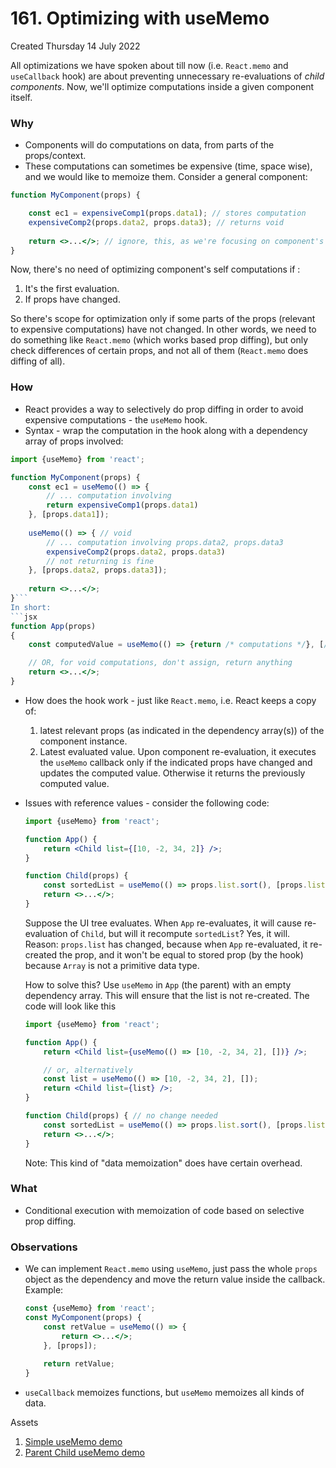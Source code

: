 # 161. Optimizing with useMemo
Created Thursday 14 July 2022

All optimizations we have spoken about till now (i.e. `React.memo` and `useCallback` hook) are about preventing unnecessary re-evaluations of *child components*. Now, we'll optimize computations inside a given component itself.

### Why
- Components will do computations on data, from parts of the props/context. 
- These computations can sometimes be expensive (time, space wise), and we would like to memoize them. Consider a general component:
```jsx
function MyComponent(props) {

	const ec1 = expensiveComp1(props.data1); // stores computation
	expensiveComp2(props.data2, props.data3); // returns void
	
	return <>...</>; // ignore, this, as we're focusing on component's own computations
}
```
Now, there's no need of optimizing component's self computations if :
1. It's the first evaluation.
2. If props have changed.

So there's scope for optimization only if some parts of the props (relevant to expensive computations) have not changed. In other words, we need to do something like `React.memo` (which works based prop diffing), but only check differences of certain props, and not all of them (`React.memo` does diffing of all).

### How
- React provides a way to selectively do prop diffing in order to avoid expensive computations - the `useMemo` hook.
- Syntax - wrap the computation in the hook along with a dependency array of props involved:
```jsx
import {useMemo} from 'react';

function MyComponent(props) {
	const ec1 = useMemo(() => {
		// ... computation involving
		return expensiveComp1(props.data1)
	}, [props.data1]);
	
	useMemo(() => { // void
		// ... computation involving props.data2, props.data3
		expensiveComp2(props.data2, props.data3)
		// not returning is fine
	}, [props.data2, props.data3]);
	
	return <>...</>;
}```
In short:
```jsx
function App(props)
{
	const computedValue = useMemo(() => {return /* computations */}, [/*props involved in the computation*/]);

	// OR, for void computations, don't assign, return anything
	return <>...</>;
}
```
- How does the hook work - just like `React.memo`, i.e. React keeps a copy of:
	1. latest relevant props (as indicated in the dependency array(s)) of the component instance.
	2. Latest evaluated value.
	Upon component re-evaluation, it executes the `useMemo` callback only if the indicated props have changed and updates the computed value. Otherwise it returns the previously computed value.
- Issues with reference values - consider the following code:
	```jsx
	import {useMemo} from 'react';
	
	function App() {
		return <Child list={[10, -2, 34, 2]} />;
	}
	
	function Child(props) {
		const sortedList = useMemo(() => props.list.sort(), [props.list]);
		return <>...</>;
	}
	```
	Suppose the UI tree evaluates. When `App` re-evaluates, it will cause re-evaluation of `Child`, but will it recompute `sortedList`? Yes, it will. Reason: `props.list` has changed, because when `App` re-evaluated, it re-created the prop, and it won't be equal to stored prop (by the hook) because `Array` is not a primitive data type.

	How to solve this? Use `useMemo` in `App` (the parent) with an empty dependency array. This will ensure that the list is not re-created. The code will look like this
	```jsx
	import {useMemo} from 'react';
	
	function App() {
		return <Child list={useMemo(() => [10, -2, 34, 2], [])} />;

		// or, alternatively
		const list = useMemo(() => [10, -2, 34, 2], []);
		return <Child list={list} />;
	}
	
	function Child(props) { // no change needed
		const sortedList = useMemo(() => props.list.sort(), [props.list]);
		return <>...</>;
	}
	```
	Note: This kind of "data memoization" does have certain overhead.
	
### What
- Conditional execution with memoization of code based on selective prop diffing.


### Observations
- We can implement `React.memo` using `useMemo`, just pass the whole `props` object as the dependency and move the return value inside the callback. Example:
	```jsx
	const {useMemo} from 'react';
	const MyComponent(props) {
		const retValue = useMemo(() => {
			return <>...</>;
		}, [props]);
		
		return retValue;
	}
	```
- `useCallback` memoizes functions, but `useMemo` memoizes all kinds of data.

Assets
1. [Simple useMemo demo](https://github.com/exemplar-codes/assorted-reactjs-apps/commit/194d02dadc8d2dfa773ecf5915c19c75df307315)
2. [Parent Child useMemo demo](https://github.com/exemplar-codes/assorted-reactjs-apps/commit/04dbea03bac4309c617322451e9f5f32785d6c43)